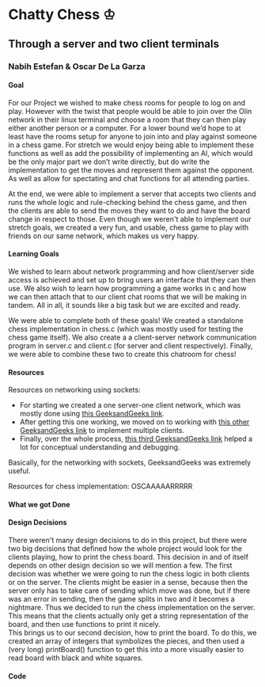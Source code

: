 # Chatty Chess &#9812;
## Through a server and two client terminals
### Nabih Estefan & Oscar De La Garza

[//]: <> (Reflect on the outcome of the project in terms of your learning goals.  Between the lower and upper bounds you identified in the proposal, where did your project end up?  Did you achieve your learning goals?)

[//]: <> (What is the goal of your project; for example, what do you plan to make, and what should it do?)
#### Goal
For our Project we wished to make chess rooms for people to log on and play. However with the twist that people would be able to join over the Olin network in their linux terminal and choose a room that they can then play either another person or a computer. For a lower bound we’d hope to at least have the rooms setup for anyone to join into and play against someone in a chess game. For stretch we would enjoy being able to implement these functions as well as add the possibility of implementing an AI, which would be the only major part we don’t write directly, but do write the implementation to get the moves and represent them against the opponent. As well as allow for spectating and chat functions for all attending parties.

At the end, we were able to implement a server that accepts two clients and runs the whole logic and rule-checking behind the chess game, and then the clients are able to send the moves they want to do and have the board change in respect to those. Even though we weren't able to implement our stretch goals, we created a very fun, and usable, chess game to play with friends on our same network, which makes us very happy.

[//]: <> (What are your learning goals; that is, what do you intend to achieve by working on this project?)
#### Learning Goals
We wished to learn about network programming and how client/server side access is achieved and set up to bring users an interface that they can then use. We also wish to learn how programming a game works in c and how we can then attach that to our client chat rooms that we will be making in tandem. All in all, it sounds like a big task but we are excited and ready.

We were able to complete both of these goals! We created a standalone chess implementation in chess.c (which was mostly used for testing the chess game itself). We also create a a client-server network communication program  in server.c and client.c (for server and client respectively). Finally, we were able to combine these two to create this chatroom for chess!

[//]: <> (What resources did you find that were useful to you.  If you found any resources you think I should add to the list on the class web page, please email them to me.)
#### Resources
Resources on networking using sockets:  
- For starting we created a one server-one client network, which was mostly done using [this GeeksandGeeks link](https://www.geeksforgeeks.org/tcp-server-client-implementation-in-c/).  
- After getting this one working, we moved on to working with [this other GeeksandGeeks link](https://www.geeksforgeeks.org/socket-programming-in-cc-handling-multiple-clients-on-server-without-multi-threading/) to implement multiple clients.  
- Finally, over the whole process, [this third GeeksandGeeks link](https://www.geeksforgeeks.org/socket-programming-cc/) helped a lot for conceptual understanding and debugging.  

Basically, for the networking with sockets, GeeksandGeeks was extremely useful.

Resources for chess implementation:
OSCAAAAARRRRR

[//]: <> (What were you able to get done?  Include in the report whatever evidence is appropriate to demonstrate the outcome of the project.  Consider including snippets of code with explanation. do not paste in large chunks of unexplained code.  Consider including links to relevant files.  And do include output from the program you wrote.)
#### What we got Done


[//]: <> (Explain at least one design decision you made.  Were there several ways to do something?  Which did you choose and why?)
#### Design Decisions
There weren't many design decisions to do in this project, but there were two big decisions that defined how the whole project would look for the clients playing, how to print the chess board. This decision in and of itself depends on other design decision so we will mention a few. The first decision was whether we were going to run the chess logic in both clients or on the server. The clients might be easier in a sense, because then the server only has to take care of sending which move was done, but if there was an error in sending, then the game splits in two and it becomes a nightmare. Thus we decided to run the chess implementation on the server. This means that the clients actually only get a string representation of the board, and then use functions to print it nicely.  
This brings us to our second decision, how to print the board. To do this, we created an array of integers that symbolizes the pieces, and then used a (very long) printBoard() function to get this into a more visually easier to read board with black and white squares.

[//]: <> (You will probably want to present a few code snippets that present the most important parts of your implementation.  You should not paste in large chunks of code or put them in the Appendix.  You can provide a link to a code file, but the report should stand alone; I should not have to read your code files to understand what you did.)
#### Code

[//]: <> (Audience: Target an external audience that wants to know what you did and why.  More specifically, think about students in future versions of SoftSys who might want to work on a related project.  Also think about people who might look at your online portfolio to see what you know, what you can do, and how well you can communicate.)
